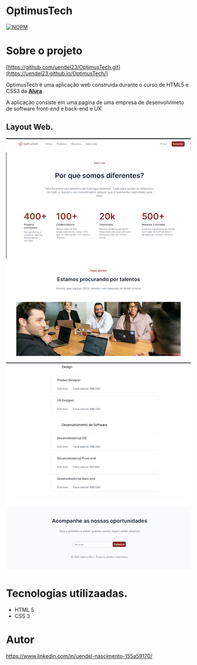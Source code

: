 # OptimusTech
[![NOPM](http://img.shields.io/npm/l/react)](https://github.com/uendel23/OptimusTech/blob/main/LICENSE)


# Sobre o projeto

[https://github.com/uendel23/OptimusTech.git](https://uendel23.github.io/OptimusTech/)

OptimusTech é uma aplicação web construida durante o curso de HTML5 e CSS3 da [**Alura**](https://www.alura.com.br "Alura.com").

A aplicação consiste em uma pagina de uma empresa de desenvolvimeto de software front-end e back-end e UX

## Layout Web.
![Navegação](https://github.com/uendel23/OptimusTech/blob/main/img/WM-Screenshots-20230715193038.png)
![quem-somos](https://github.com/uendel23/OptimusTech/blob/main/img/WM-Screenshots-20230715193110.png) 
![quem-somos2](https://github.com/uendel23/OptimusTech/blob/main/img/WM-Screenshots-20230715193152.png)
![salarios](https://github.com/uendel23/OptimusTech/blob/main/img/WM-Screenshots-20230715193219.png)
![footer](https://github.com/uendel23/OptimusTech/blob/main/img/WM-Screenshots-20230715193254.png)

# Tecnologias utilizaadas.
- HTML 5
- CSS 3

# Autor
https://www.linkedin.com/in/uendel-nascimento-155a59170/




